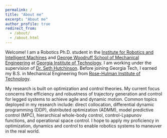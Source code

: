 ```yaml
---
permalink: /
title: "About me"
excerpt: "About me"
author_profile: true
redirect_from: 
  - /about/
  - /about.html
---
```


Welcome! I am a Robotics Ph.D. student in the [Institute for Robotics and Intelligent Machines](https://research.gatech.edu/robotics) and [George Woodruff School of Mechanical Engineering](https://www.me.gatech.edu/) at [Georgia Institute of Technology](https://www.gatech.edu/). I am working under the supervision of [Dr. Seth Hutchinson](https://faculty.cc.gatech.edu/~seth/). Before joining Georgia Tech, I earned my B.S. in Mechanical Engineering from [Rose-Hulman Institute of Technology](https://www.rose-hulman.edu/). 

My research is built on optimization and control theories. My current focus concerns the efficiency and robustness of trajectory generation and control for legged systems to achieve agile and dynamic motion. Common topics deployed in my research include: direct collocation, differential dynamic programming (DDP), distributed optimization (ADMM), model predictive control (MPC), hierarchical whole-body control, control-Lyapunov functions, and operational space control. I hope to apply my proficiency in optimization, dynamics and control to enable robotics systems to maneuver in the real world.

<!-- Getting started
======
* Register a GitHub account if you don't have one and confirm your e-mail (required!)
* Fork [this repository](https://github.com/academicpages/academicpages.github.io) by clicking the "fork" button in the top right. 
* Go to the repository's settings (rightmost item in the tabs that start with "Code", should be below "Unwatch"). Rename the repository "[your GitHub username].github.io", which will also be your website's URL.
* Set site-wide configuration and create content & metadata (see below -- also see [this set of diffs](http://archive.is/3TPas) showing what files were changed to set up [an example site](https://getorg-testacct.github.io) for a user with the username "getorg-testacct")
* Upload any files (like PDFs, .zip files, etc.) to the files/ directory. They will appear at https://[your GitHub username].github.io/files/example.pdf.  
* Check status by going to the repository settings, in the "GitHub pages" section -->

